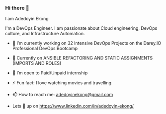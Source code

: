 ### Hi there 👋

 I am Adedoyin Ekong

 I'm a DevOps Engineer. I am passionate about Cloud engineering, DevOps culture, and Infrastructure Automation.
 
- 🔭 I’m currently working on 32 Intensive DevOps Projects on the Darey.IO Professional DevOps Bootcamp

- 🌱 Currently on ANSIBLE REFACTORING AND STATIC ASSIGNMENTS (IMPORTS AND ROLES)

-  👯 I’m open to Paid/Unpaid internship 

-  ⚡ Fun fact: I love watching movies and travelling

- 📫 How to reach me: adedoyinekong@gmail.com

- Lets 🔗 up on https://www.linkedin.com/in/adedoyin-ekong/

  


<!--- 
**doyindevops/doyindevops** is a ✨ _special_ ✨ repository because its `README.md` (this file) appears on your GitHub profile.

Here are some ideas to get you started:



-
- 🤔 I’m looking for help with ...
- 💬 Ask me about ...

- 😄 Pronouns: ...

-->
